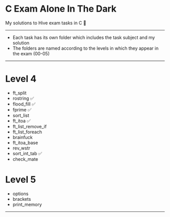 # C Exam Alone In The Dark
My solutions to Hive exam tasks in C 🐝

---
-	Each task has its own folder which includes the task subject and my solution
-	The folders are named according to the levels in which they appear in the exam (00-05)
---

# Level 4

- ft_split
- rostring ✅
- flood_fill ✅
- fprime ✅
- sort_list
- ft_itoa ✅
- ft_list_remove_if
- ft_list_foreach
- brainfuck
- ft_itoa_base
- rev_wstr
- sort_int_tab ✅
- check_mate

# Level 5

- options
- brackets
- print_memory

---

